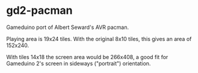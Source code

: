 gd2-pacman
==========

Gameduino port of Albert Seward's AVR pacman.

Playing area is 19x24 tiles.
With the original 8x10 tiles, this gives an area of 152x240.

With tiles 14x18 the screen area would be 266x408,
a good fit for Gameduino 2's screen in sideways ("portrait") orientation.
